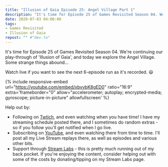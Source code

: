 ```yaml
---
title: "Illusion of Gaia Episode 25: Angel Village Part 1"
description: "It's time for Episode 25 of Games Revisited Season 04. We're continuing our play-through of 'Illusion of Gaia', and today we explore the Angel Village. Some strange things abound&hellip;"
date: 2020-07-03 04:00:00
tags:
- Games Revisited
- Illusion of Gaia
repost: "" #"dev.to"
---
```


It's time for Episode 25 of Games Revisited Season 04. We're continuing our play-through of 'Illusion of Gaia', and today we explore the Angel Village. Some strange things abound&hellip;

Watch live if you want to see the next 6-episode run as it's recorded. :smiley:
<!--more-->

{% include responsive-embed url="https://youtube.com/embed/xbvvbK8gED0" ratio="16:9" extra='frameborder="0" allow="accelerometer; autoplay; encrypted-media; gyroscope; picture-in-picture" allowfullscreen' %}

Help out by:
 * Following on [Twtich](https://twitch.tv/AnonJr_Live), and even watching when you have time! I have my streaming schedule posted there, and I sometimes do random extras - so if you follow you'll get notified when I go live.
 * Subscribing on [YouTube](http://www.youtube.com/channel/UCXafqhKHbkSUIrq0LAuu0tw), and even watching there from time to time. I'll post all my Live Stream replays there, as well as episodes and various other bits.
 * Support through [Stream Labs](https://streamlabs.com/anonjr_live) - this is pretty much running out of my back pocket. If you're enjoying the content, consider helping out with some of the costs by donating/tipping on my Stream Labs page.